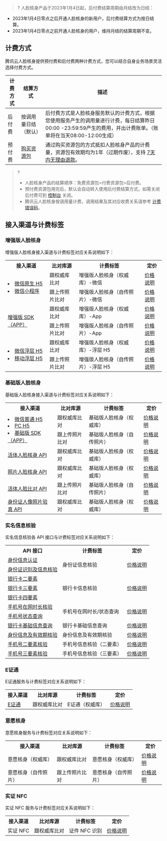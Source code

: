 >? 人脸核身产品于2023年1月4日起，后付费结算周期由月结改为日结：
- 2023年1月4日零点之后开通人脸核身的新用户，后付费结算方式为按日结算。
- 2023年1月4日零点之前开通人脸核身的用户，维持月结的结算周期不变。


## 计费方式

腾讯云人脸核身提供预付费和后付费两种计费方式，您可以结合自身业务场景灵活选择付费方式。 

|   计费方式| 结算方式 |描述  | 
|-----------|-------|-------|
|后付费| 按调用量日结（默认） |后付费方式是人脸核身服务默认的计费方式，根据您使用服务产生的调用量进行计费，每日结算昨日00:00 -23:59:59产生的费用，并出计费账单。（账单将在当天08:00-12:00生成） |
|预付费|[购买资源包](https://buy.cloud.tencent.com/iai_faceid)|通过购买资源包的方式抵扣人脸核身产品的计费量，资源包有效期均为1年（过期作废），支持 [7天内无理由退款](https://cloud.tencent.com/document/product/1007/31008)。|

>?
>- 人脸核身产品的结算顺序：免费资源包>付费资源包>后付费。
>- 预付费资源包用完后，默认会自动转入使用后付费结算方式，如需关闭后付费可到 [控制台](https://console.cloud.tencent.com/faceid/settings) 关闭。
>- 腾讯云人脸核身按调用量计费，调用结果及其对应收费关系请参考 [计费错误码](https://cloud.tencent.com/document/product/1007/48021)。

## 接入渠道与计费标签

### 增强版人脸核身
增强版人脸核身接入渠道与计费标签对应关系说明如下：

<table>
<tr>
<th>接入渠道</th>
<th>比对库源</th>
<th>计费标签</th>
<th>定价</th>
</tr>
<tr>
<td rowspan =2>
<li><a href="https://cloud.tencent.com/document/product/1007/42656">微信原生 H5</a></li><li><a href="https://cloud.tencent.com/document/product/1007/31071">微信小程序</a></li>
</td>
<td>跟权威库比对</td>
<td>增强版人脸核身（权威库）-微信</td>
<td><a href="https://cloud.tencent.com/document/product/1007/84321#.E5.A2.9E.E5.BC.BA.E7.89.88.E4.BA.BA.E8.84.B8.E6.A0.B8.E8.BA.AB.E4.BB.B7.E6.A0.BC.E8.AF.B4.E6.98.8E">价格说明</a></td>        
</tr>
<tr>
<td>跟上传照片比对</td>
<td>增强版人脸核身（自传照片）-微信</td>
<td><a href="https://cloud.tencent.com/document/product/1007/84321#.E5.A2.9E.E5.BC.BA.E7.89.88.E4.BA.BA.E8.84.B8.E6.A0.B8.E8.BA.AB.E4.BB.B7.E6.A0.BC.E8.AF.B4.E6.98.8E">价格说明</a></td>   
</tr>
<tr>
<td rowspan =2><a href="https://cloud.tencent.com/document/product/1007/57617">增强版 SDK（APP）</a>
</td>
<td>跟权威库比对</td>
<td>增强版人脸核身（权威库）-App</td>
<td><a href="https://cloud.tencent.com/document/product/1007/84321#.E5.A2.9E.E5.BC.BA.E7.89.88.E4.BA.BA.E8.84.B8.E6.A0.B8.E8.BA.AB.E4.BB.B7.E6.A0.BC.E8.AF.B4.E6.98.8E">价格说明</a></td>   
</tr>
<tr>
<td>跟上传照片比对</td><td>增强版人脸核身（自传照片）-App</td>
<td><a href="https://cloud.tencent.com/document/product/1007/84321#.E5.A2.9E.E5.BC.BA.E7.89.88.E4.BA.BA.E8.84.B8.E6.A0.B8.E8.BA.AB.E4.BB.B7.E6.A0.BC.E8.AF.B4.E6.98.8E">价格说明</a></td>   
</tr>
<tr>
<td rowspan =2><li><a href="https://cloud.tencent.com/document/product/1007/78124">微信浮层 H5</li><li><a href="https://cloud.tencent.com/document/product/1007/61072">移动浮层 H5</a></td>
<td>跟权威库比对</td>
<td>增强版人脸核身（权威库）-浮层 H5</td>
<td><a href="https://cloud.tencent.com/document/product/1007/84321#.E5.A2.9E.E5.BC.BA.E7.89.88.E4.BA.BA.E8.84.B8.E6.A0.B8.E8.BA.AB.E4.BB.B7.E6.A0.BC.E8.AF.B4.E6.98.8E">价格说明</a></td>   
</tr>
<tr>
<td>跟上传照片比对</td><td>增强版人脸核身（自传照片）-浮层 H5</td>
<td><a href="https://cloud.tencent.com/document/product/1007/84321#.E5.A2.9E.E5.BC.BA.E7.89.88.E4.BA.BA.E8.84.B8.E6.A0.B8.E8.BA.AB.E4.BB.B7.E6.A0.BC.E8.AF.B4.E6.98.8E">价格说明</a></td>   
</tr>
</table>

### 基础版人脸核身
基础版人脸核身接入渠道与计费标签对应关系说明如下：
<table>
    <tr>
        <th>接入渠道</th>
				<th>比对库源</th>
        <th>计费标签</th>
			<th>定价</th>
    </tr>
    <tr>
        <td rowspan =2>
				<li><a href="https://cloud.tencent.com/document/product/1007/42656">微信普通 H5</a></li><li><a href="https://cloud.tencent.com/document/product/1007/35893">PC H5</a></li><li><a href="https://cloud.tencent.com/document/product/1007/35866">基础版 SDK（APP）</a></li>
				</td>
				<td>跟权威库比对</td>
			 <td>基础版人脸核身（权威库）</td>
			 	<td><a href="https://cloud.tencent.com/document/product/1007/84321#.E5.9F.BA.E7.A1.80.E7.89.88.E4.BA.BA.E8.84.B8.E6.A0.B8.E8.BA.AB.E4.BB.B7.E6.A0.BC.E8.AF.B4.E6.98.8E">价格说明</a></td>       
    </tr>
		   <tr>
			 <td>跟上传照片比对</td>
			 <td>基础版人脸核身（自传照片）</td>
			 	<td><a href="https://cloud.tencent.com/document/product/1007/84321#.E5.9F.BA.E7.A1.80.E7.89.88.E4.BA.BA.E8.84.B8.E6.A0.B8.E8.BA.AB.E4.BB.B7.E6.A0.BC.E8.AF.B4.E6.98.8E">价格说明</a></td> 
			  </tr>
			   <tr>
                   <td><a href="https://cloud.tencent.com/document/product/1007/31818">活体人脸核身 API</a>
				</td>
				<td>跟权威库比对</td><td>基础版人脸核身（权威库）</td>
			 	<td><a href="https://cloud.tencent.com/document/product/1007/84321#.E5.9F.BA.E7.A1.80.E7.89.88.E4.BA.BA.E8.84.B8.E6.A0.B8.E8.BA.AB.E4.BB.B7.E6.A0.BC.E8.AF.B4.E6.98.8E">价格说明</a></td> 
    </tr>
		   <tr>
			 <td><a href="https://cloud.tencent.com/document/product/1007/31820">照片人脸核身 API</a></td>
			 <td>跟权威库比对</td><td>基础版人脸核身（权威库）</td>
			 	<td><a href="https://cloud.tencent.com/document/product/1007/84321#.E5.9F.BA.E7.A1.80.E7.89.88.E4.BA.BA.E8.84.B8.E6.A0.B8.E8.BA.AB.E4.BB.B7.E6.A0.BC.E8.AF.B4.E6.98.8E">价格说明</a></td>  
			  </tr>
    <tr>
			 <td><a href="https://cloud.tencent.com/document/product/1007/31819">活体人脸比对 API</a></td><td>跟上传照片比对</td>
			 <td>基础版人脸核身（自传照片）</td>
			 	<td><a href="https://cloud.tencent.com/document/product/1007/84321#.E5.9F.BA.E7.A1.80.E7.89.88.E4.BA.BA.E8.84.B8.E6.A0.B8.E8.BA.AB.E4.BB.B7.E6.A0.BC.E8.AF.B4.E6.98.8E">价格说明</a></td> 
			  </tr>
				    <tr>
			 <td><a href="https://cloud.tencent.com/document/product/1007/47276">身份证人像照片验真 API</a></td><td>跟权威库比对</td>
			 <td>基础版人脸核身（权威库）</td>
			 	<td><a href="https://cloud.tencent.com/document/product/1007/84321#.E5.9F.BA.E7.A1.80.E7.89.88.E4.BA.BA.E8.84.B8.E6.A0.B8.E8.BA.AB.E4.BB.B7.E6.A0.BC.E8.AF.B4.E6.98.8E">价格说明</a></td> 
			  </tr>
</table>


### 实名信息核验
实名信息核验各 API 接口与计费标签对应关系说明如下：
<table>
    <tr>
        <th> API 接口</th>
        <th>计费标签</th>
			<th>定价</th>
    </tr>	 
				 <tr>
			 <td><a href="https://cloud.tencent.com/document/product/1007/33188">身份信息认证</a></td>
			 <td rowspan =2>身份证信息核验</td>
			 			 	<td rowspan =2><a href="https://cloud.tencent.com/document/product/1007/84321#.E5.AE.9E.E5.90.8D.E4.BF.A1.E6.81.AF.E6.A0.B8.E9.AA.8C.E4.BB.B7.E6.A0.BC.E8.AF.B4.E6.98.8E">价格说明</a></td>
			  </tr>
				<tr>
			 <td><a href="https://cloud.tencent.com/document/product/1007/37980">身份证识别及信息核验</a></td>
			  </tr>
					 <tr>
			 <td><a href="https://cloud.tencent.com/document/product/1007/35776">银行卡二要素</a></td>
			 <td rowspan =3>银行卡信息核验</td>
<td rowspan =3><a href="https://cloud.tencent.com/document/product/1007/84321#.E5.AE.9E.E5.90.8D.E4.BF.A1.E6.81.AF.E6.A0.B8.E9.AA.8C.E4.BB.B7.E6.A0.BC.E8.AF.B4.E6.98.8E">价格说明</a></td>
			  </tr>
				 <tr>
			 <td><a href="https://cloud.tencent.com/document/product/1007/33848">银行卡三要素</a></td>
			  </tr>
				<tr>
			 <td><a href="https://cloud.tencent.com/document/product/1007/35775">银行卡四要素</a></td>
			  </tr>
				<tr>
			 <td><a href="https://cloud.tencent.com/document/product/1007/40546">手机号在网时长核验</a></td>
			  <td rowspan =2>手机号在网时长/状态查询</td>
<td rowspan =2><a href="https://cloud.tencent.com/document/product/1007/84321#.E5.AE.9E.E5.90.8D.E4.BF.A1.E6.81.AF.E6.A0.B8.E9.AA.8C.E4.BB.B7.E6.A0.BC.E8.AF.B4.E6.98.8E">价格说明</a></td>
			  </tr>
			 <tr>
			 <td><a href="https://cloud.tencent.com/document/product/1007/40545">手机号状态查询</a></td>
			  </tr>
				<tr>
			 <td><a href="https://cloud.tencent.com/document/product/1007/47837">银行卡基础信息查询</a></td>
			 <td>银行卡基础信息查询</td>
<td><a href="https://cloud.tencent.com/document/product/1007/84321#.E5.AE.9E.E5.90.8D.E4.BF.A1.E6.81.AF.E6.A0.B8.E9.AA.8C.E4.BB.B7.E6.A0.BC.E8.AF.B4.E6.98.8E">价格说明</a></td>
			  </tr>
				<tr>
			 <td><a href="https://cloud.tencent.com/document/product/1007/60075">身份信息及有效期核验</a></td>
			 <td>身份信息及有效期核验</td>
<td><a href="https://cloud.tencent.com/document/product/1007/84321#.E5.AE.9E.E5.90.8D.E4.BF.A1.E6.81.AF.E6.A0.B8.E9.AA.8C.E4.BB.B7.E6.A0.BC.E8.AF.B4.E6.98.8E">价格说明</a></td>
			  </tr>
	<tr>
			 <td><a href="https://cloud.tencent.com/document/product/1007/50364">手机号二要素核验</a></td>
			 <td>手机号信息核验（二要素）</td>
<td><a href="https://cloud.tencent.com/document/product/1007/84321#.E5.AE.9E.E5.90.8D.E4.BF.A1.E6.81.AF.E6.A0.B8.E9.AA.8C.E4.BB.B7.E6.A0.BC.E8.AF.B4.E6.98.8E">价格说明</a></td>
			  </tr>
				<tr>
			 <td><a href="https://cloud.tencent.com/document/product/1007/39765">手机号三要素核验</a></td>
			 <td> 手机号信息核验（三要素）</td>
<td><a href="https://cloud.tencent.com/document/product/1007/84321#.E5.AE.9E.E5.90.8D.E4.BF.A1.E6.81.AF.E6.A0.B8.E9.AA.8C.E4.BB.B7.E6.A0.BC.E8.AF.B4.E6.98.8E">价格说明</a></td>
			  </tr>			
</table>

### E证通
E证通服务与计费标签对应关系说明如下：
<table>
<tr>
<th>接入渠道</th>
<th>比对库源</th>
<th>计费标签</th>
<th>定价</th>
</tr>
<tr>
<td ><a href="https://cloud.tencent.com/document/product/1007/54116">E证通</a>
</td>
<td>跟权威库比对</td>
<td>E证通（权威库）</td>
<td><a href="https://cloud.tencent.com/document/product/1007/84321#e.E8.AF.81.E9.80.9A.E4.BB.B7.E6.A0.BC.E8.AF.B4.E6.98.8E">价格说明</a></td>
</tr>
</table>

### 意愿核身
意愿核身服务与计费标签对应关系说明如下：
<table>
<tr>
<th>接入渠道</th>
<th>比对库源</th>
<th>计费标签</th>
<th>定价</th>
</tr>
<tr>
<td>意愿核身（权威库）</a>
</td>
<td>跟权威库比对</td>
<td>意愿核身（权威库）</td>
<td><a href="https://cloud.tencent.com/document/product/1007/84321#.E6.84.8F.E6.84.BF.E6.A0.B8.E8.BA.AB.E4.BB.B7.E6.A0.BC.E8.AF.B4.E6.98.8E">价格说明</a></td>
</tr>
<tr>
<td>意愿核身（自传照片）</a>
</td>
<td>跟上传照片比对</td>
<td>意愿核身（自传照片）</td>
<td><a href="https://cloud.tencent.com/document/product/1007/84321#.E6.84.8F.E6.84.BF.E6.A0.B8.E8.BA.AB.E4.BB.B7.E6.A0.BC.E8.AF.B4.E6.98.8E">价格说明</a></td>
</tr>
</table>

### 实证 NFC

实证 NFC 服务与计费标签对应关系说明如下：

<table>
<tr>
<th>接入渠道</th>
<th>比对库源</th>
<th>计费标签</th>
<th>定价</th>
</tr>
<tr>
<td>实证 NFC</a>
</td>
<td>跟权威库比对</td>
<td>证件 NFC 识别</td>
<td><a href="https://cloud.tencent.com/document/product/1007/84321#.E5.AE.9E.E8.AF.81-nfc-.E4.BB.B7.E6.A0.BC.E8.AF.B4.E6.98.8E">价格说明</a></td>
</tr>
</table>
